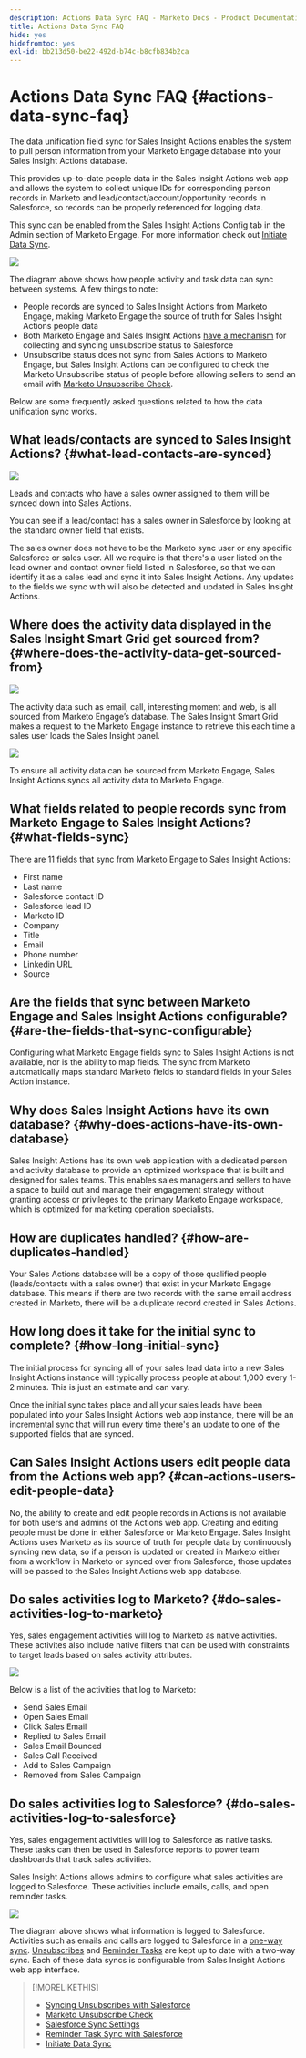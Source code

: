 ```yaml
---
description: Actions Data Sync FAQ - Marketo Docs - Product Documentation
title: Actions Data Sync FAQ
hide: yes
hidefromtoc: yes
exl-id: bb213d50-be22-492d-b74c-b8cfb834b2ca
---
```

# Actions Data Sync FAQ {#actions-data-sync-faq}

The data unification field sync for Sales Insight Actions enables the system to pull person information from your Marketo Engage database into your Sales Insight Actions database.

This provides up-to-date people data in the Sales Insight Actions web app and allows the system to collect unique IDs for corresponding person records in Marketo and lead/contact/account/opportunity records in Salesforce, so records can be properly referenced for logging data.  

This sync can be enabled from the Sales Insight Actions Config tab in the Admin section of Marketo Engage. For more information check out [Initiate Data Sync](/help/marketo/product-docs/marketo-sales-insight/actions/getting-started/msi-actions-admin-guide.md#initiate-data-sync).

   ![](assets/actions-data-sync-faq-1.png)

The diagram above shows how people activity and task data can sync between systems. A few things to note:

* People records are synced to Sales Insight Actions from Marketo Engage, making Marketo Engage the source of truth for Sales Insight Actions people data
* Both Marketo Engage and Sales Insight Actions [have a mechanism](/help/marketo/product-docs/marketo-sales-insight/actions/email/unsubscribes/syncing-unsubscribes-with-salesforce.md) for collecting and syncing unsubscribe status to Salesforce
* Unsubscribe status does not sync from Sales Actions to Marketo Engage, but Sales Insight Actions can be configured to check the Marketo Unsubscribe status of people before allowing sellers to send an email with [Marketo Unsubscribe Check](/help/marketo/product-docs/marketo-sales-insight/actions/email/unsubscribes/marketo-unsubscribe-check.md).

Below are some frequently asked questions related to how the data unification sync works.

## What leads/contacts are synced to Sales Insight Actions? {#what-lead-contacts-are-synced}

   ![](assets/actions-data-sync-faq-2.png)

Leads and contacts who have a sales owner assigned to them will be synced down into Sales Actions.

You can see if a lead/contact has a sales owner in Salesforce by looking at the standard owner field that exists.

The sales owner does not have to be the Marketo sync user or any specific Salesforce or sales user. All we require is that there's a user listed on the lead owner and contact owner field listed in Salesforce, so that we can identify it as a sales lead and sync it into Sales Insight Actions. Any updates to the fields we sync with will also be detected and updated in Sales Insight Actions.

## Where does the activity data displayed in the Sales Insight Smart Grid get sourced from? {#where-does-the-activity-data-get-sourced-from}

   ![](assets/actions-data-sync-faq-3.png)

The activity data such as email, call, interesting moment and web, is all sourced from Marketo Engage’s database. The Sales Insight Smart Grid makes a request to the Marketo Engage instance to retrieve this each time a sales user loads the Sales Insight panel.

   ![](assets/actions-data-sync-faq-4.png)

To ensure all activity data can be sourced from Marketo Engage, Sales Insight Actions syncs all activity data to Marketo Engage.  

## What fields related to people records sync from Marketo Engage to Sales Insight Actions? {#what-fields-sync}

There are 11 fields that sync from Marketo Engage to Sales Insight Actions:

* First name
* Last name
* Salesforce contact ID
* Salesforce lead ID
* Marketo ID
* Company
* Title
* Email
* Phone number
* Linkedin URL
* Source

## Are the fields that sync between Marketo Engage and Sales Insight Actions configurable? {#are-the-fields-that-sync-configurable}

Configuring what Marketo Engage fields sync to Sales Insight Actions is not available, nor is the ability to map fields. The sync from Marketo automatically maps standard Marketo fields to standard fields in your Sales Action instance.

## Why does Sales Insight Actions have its own database? {#why-does-actions-have-its-own-database}

Sales Insight Actions has its own web application with a dedicated person and activity database to provide an optimized workspace that is built and designed for sales teams. This enables sales managers and sellers to have a space to build out and manage their engagement strategy   without granting access or privileges to the primary Marketo Engage workspace, which is optimized for marketing operation specialists.

## How are duplicates handled? {#how-are-duplicates-handled}

Your Sales Actions database will be a copy of those qualified people (leads/contacts with a sales owner) that exist in your Marketo Engage database. This means if there are two records with the same email address created in Marketo, there will be a duplicate record created in Sales Actions.

## How long does it take for the initial sync to complete? {#how-long-initial-sync}

The initial process for syncing all of your sales lead data into a new Sales Insight Actions instance will typically process people at about 1,000 every 1-2 minutes. This is just an estimate and can vary.

Once the initial sync takes place and all your sales leads have been populated into your Sales Insight Actions web app instance, there will be an incremental sync that will run every time there's an update to one of the supported fields that are synced.

## Can Sales Insight Actions users edit people data from the Actions web app? {#can-actions-users-edit-people-data}

No, the ability to create and edit people records in Actions is not available for both users and admins of the Actions web app. Creating and editing people must be done in either Salesforce or Marketo Engage. Sales Insight Actions uses Marketo as its source of truth for people data by continuously syncing new data, so if a person is updated or created in Marketo either from a workflow in Marketo or synced over from Salesforce, those updates will be passed to the Sales Insight Actions web app database.

## Do sales activities log to Marketo? {#do-sales-activities-log-to-marketo}

Yes, sales engagement activities will log to Marketo as native activities. These activites also include native filters that can be used with constraints to target leads based on sales activity attributes.

   ![](assets/actions-data-sync-faq-5.png)

Below is a list of the activities that log to Marketo:

* Send Sales Email
* Open Sales Email
* Click Sales Email
* Replied to Sales Email
* Sales Email Bounced
* Sales Call Received
* Add to Sales Campaign
* Removed from Sales Campaign

## Do sales activities log to Salesforce? {#do-sales-activities-log-to-salesforce}

Yes, sales engagement activities will log to Salesforce as native tasks. These tasks can then be used in Salesforce reports to power team dashboards that track sales activities.

Sales Insight Actions allows admins to configure what sales activities are logged to Salesforce. These activities include emails, calls, and open reminder tasks.

   ![](assets/actions-data-sync-faq-6.png)

The diagram above shows what information is logged to Salesforce. Activities such as emails and calls are logged to Salesforce in a [one-way sync](/help/marketo/product-docs/marketo-sales-insight/actions/crm/salesforce-integration/salesforce-sync-settings.md). [Unsubscribes](/help/marketo/product-docs/marketo-sales-insight/actions/email/unsubscribes/syncing-unsubscribes-with-salesforce.md) and [Reminder Tasks](/help/marketo/product-docs/marketo-sales-insight/actions/tasks/reminder-task-sync-with-salesforce.md) are kept up to date with a two-way sync. Each of these data syncs is configurable from Sales Insight Actions web app interface.

>[!MORELIKETHIS]
>
>* [Syncing Unsubscribes with Salesforce](/help/marketo/product-docs/marketo-sales-insight/actions/email/unsubscribes/syncing-unsubscribes-with-salesforce.md)
>* [Marketo Unsubscribe Check](/help/marketo/product-docs/marketo-sales-insight/actions/email/unsubscribes/marketo-unsubscribe-check.md)
>* [Salesforce Sync Settings](/help/marketo/product-docs/marketo-sales-insight/actions/crm/salesforce-integration/salesforce-sync-settings.md)
>* [Reminder Task Sync with Salesforce](/help/marketo/product-docs/marketo-sales-insight/actions/tasks/reminder-task-sync-with-salesforce.md)
>* [Initiate Data Sync](/help/marketo/product-docs/marketo-sales-insight/actions/getting-started/msi-actions-admin-guide.md#initiate-data-sync)

